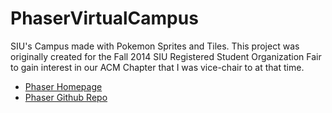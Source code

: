 # PhaserVirtualCampus

SIU's Campus made with Pokemon Sprites and Tiles. This project was originally created for the Fall 2014 SIU Registered Student Organization Fair to gain interest in our ACM Chapter that I was vice-chair to at that time.

* [Phaser Homepage](http://phaser.io)
* [Phaser Github Repo](https://github.com/photonstorm/phaser)